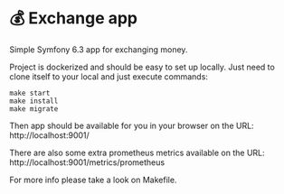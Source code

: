 # 💰 Exchange app

Simple Symfony 6.3 app for exchanging money. 

Project is dockerized and should be easy to set up locally. Just need to clone itself to your local and just execute commands:

````
make start
make install
make migrate
````

Then app should be available for you in your browser on the URL: http://localhost:9001/

There are also some extra prometheus metrics available on the URL: http://localhost:9001/metrics/prometheus

For more info please take a look on Makefile.